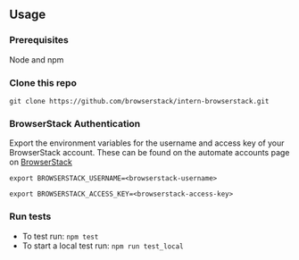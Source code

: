 ## Usage

### Prerequisites

Node and npm

### Clone this repo

`git clone https://github.com/browserstack/intern-browserstack.git`

### BrowserStack Authentication

Export the environment variables for the username and access key of your BrowserStack account.
These can be found on the automate accounts page on [BrowserStack](https://www.browserstack.com/accounts/automate)

`export BROWSERSTACK_USERNAME=<browserstack-username>`

`export BROWSERSTACK_ACCESS_KEY=<browserstack-access-key>`

### Run tests
 - To test run: `npm test`
 - To start a local test run: `npm run test_local`
